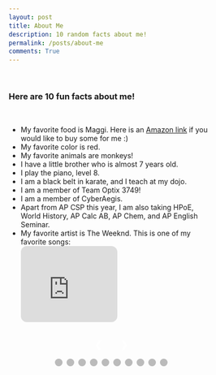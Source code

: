 ```yaml
---
layout: post
title: About Me
description: 10 random facts about me!
permalink: /posts/about-me
comments: True
---
```


<br>

### Here are 10 fun facts about me!

<br>

<ul>
  <li>My favorite food is Maggi. Here is an <a href="https://www.amazon.com/Maggi-Minutes-Noodles-Masala-grams/dp/B07B4KQRZG/ref=sr_1_2?sr=8-2" target="_blank">Amazon link</a> if you would like to buy some for me :)</li>
  <li>My favorite color is red.</li>
  <li>My favorite animals are monkeys!</li>
  <li>I have a little brother who is almost 7 years old.</li>
  <li>I play the piano, level 8.</li>
  <li>I am a black belt in karate, and I teach at my dojo.</li>
  <li>I am a member of Team Optix 3749!</li>
  <li>I am a member of CyberAegis.</li>
  <li>Apart from AP CSP this year, I am also taking HPoE, World History, AP Calc AB, AP Chem, and AP English Seminar.</li>
  <li>My favorite artist is The Weeknd. This is one of my favorite songs:</li>
  <iframe style="border-radius:12px" src="https://open.spotify.com/embed/track/0Hs5enNuaAXmJssAybWbOw?utm_source=generator" width="50%" frameBorder="0" allowfullscreen="" allow="autoplay; clipboard-write; encrypted-media; fullscreen; picture-in-picture" loading="lazy"></iframe>
  
</ul>

<div class="slideshow-container">

  <!-- Full-width images with number and caption text -->
  <div class="mySlides fade">
    <div class="numbertext">1 / 10</div>
    <img src="../images/slideshow/1.png" style="width:50%">
  </div>

  <div class="mySlides fade">
    <div class="numbertext">2 / 10</div>
    <img src="../images/slideshow/2.png" style="width:50%">
  </div>

  <div class="mySlides fade">
    <div class="numbertext">3 / 10</div>
    <img src="../images/slideshow/3.png" style="width:50%">
  </div>

  <div class="mySlides fade">
    <div class="numbertext">4 / 10</div>
    <img src="../images/slideshow/4.png" style="width:50%">
  </div>

  <div class="mySlides fade">
    <div class="numbertext">5 / 10</div>
    <img src="../images/slideshow/5.png" style="width:50%">
  </div>

  <div class="mySlides fade">
    <div class="numbertext">6 / 10</div>
    <img src="../images/slideshow/6.png" style="width:50%">
  </div>

  <div class="mySlides fade">
    <div class="numbertext">7 / 10</div>
    <img src="../images/slideshow/7.png" style="width:50%">
  </div>

  <div class="mySlides fade">
    <div class="numbertext">8 / 10</div>
    <img src="../images/slideshow/8.png" style="width:50%">
  </div>

  <div class="mySlides fade">
    <div class="numbertext">9 / 10</div>
    <img src="../images/slideshow/9.png" style="width:50%">
  </div>

  <div class="mySlides fade">
    <div class="numbertext">10 / 10</div>
    <img src="../images/slideshow/10.png" style="width:50%">
  </div>
  <br>
  <!-- Next and previous buttons -->
  <a class="prev" onclick="plusSlides(-1)">&#10094;</a>
  <a class="next" onclick="plusSlides(1)">&#10095;</a>
</div>
<br>

<!-- The dots/circles -->
<div style="text-align:center">
  <span class="dot" onclick="currentSlide(1)"></span>
  <span class="dot" onclick="currentSlide(2)"></span>
  <span class="dot" onclick="currentSlide(3)"></span>
  <span class="dot" onclick="currentSlide(4)"></span>
  <span class="dot" onclick="currentSlide(5)"></span>
  <span class="dot" onclick="currentSlide(6)"></span>
  <span class="dot" onclick="currentSlide(7)"></span>
  <span class="dot" onclick="currentSlide(8)"></span>
  <span class="dot" onclick="currentSlide(9)"></span>
  <span class="dot" onclick="currentSlide(10)"></span>
</div>

<style>
* {box-sizing:border-box}

/* Slideshow container */
.slideshow-container {
  max-width: 1000px;
  position: relative;
  text-align:center;
  margin: auto;
}

/* Hide the images by default */
.mySlides {
  display: none;
}

/* Next & previous buttons */
.prev, .next {
  cursor: pointer;
  /* position: absolute; */
  top: 50%;
  width: auto;
  margin-top: -22px;
  padding: 16px;
  color: white;
  font-weight: bold;
  font-size: 18px;
  transition: 0.6s ease;
  border-radius: 0 3px 3px 0;
  user-select: none;
}

/* Position the "next button" to the right */
.next {
  right: 0;
  border-radius: 3px 0 0 3px;
}

/* On hover, add a black background color with a little bit see-through */
.prev:hover, .next:hover {
  background-color: rgba(0,0,0,0.8);
}

/* Caption text */

/* Number text (1/3 etc) */
.numbertext {
  color: #f2f2f2;
  font-size: 12px;
  padding: 8px 12px;
  position: absolute;
  top: 0;
}

/* The dots/bullets/indicators */
.dot {
  cursor: pointer;
  height: 15px;
  width: 15px;
  margin: 0 2px;
  background-color: #bbb;
  border-radius: 50%;
  display: inline-block;
  transition: background-color 0.6s ease;
}

.active, .dot:hover {
  background-color: #717171;
}

/* Fading animation */
.fade {
  animation-name: fade;
  animation-duration: 1.5s;
}

@keyframes fade {
  from {opacity: .4}
  to {opacity: 1}
}
</style>

<script src="../assets/js/slideshow.js"></script>
